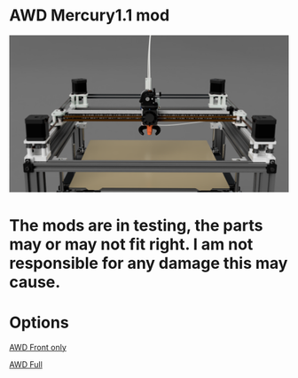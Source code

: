 # AWD Mercury1.1 mod
<img src="AWD_MotorMounts_Front/IMAGES/AWD_render.PNG">

# The mods are in testing, the parts may or may not fit right. I am not responsible for any damage this may cause.

# Options

[AWD Front only](AWD_MotorMounts_Front/)

[AWD Full](AWD_MotorMounts_Full/)
